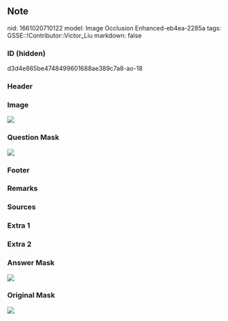 ## Note
nid: 1661020710122
model: Image Occlusion Enhanced-eb4ea-2285a
tags: GSSE::!Contributor::Victor_Liu
markdown: false

### ID (hidden)
d3d4e865be4748499601688ae389c7a8-ao-18

### Header


### Image
<img src="tmpbn93mcx1.png">

### Question Mask
<img src="d3d4e865be4748499601688ae389c7a8-ao-18-Q.svg">

### Footer


### Remarks


### Sources


### Extra 1


### Extra 2


### Answer Mask
<img src="d3d4e865be4748499601688ae389c7a8-ao-18-A.svg">

### Original Mask
<img src="d3d4e865be4748499601688ae389c7a8-ao-O.svg">
